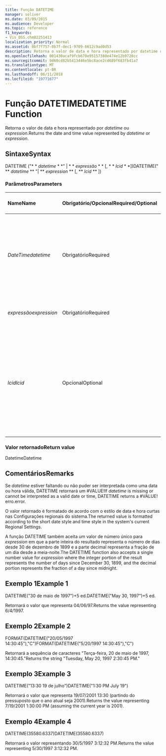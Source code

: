 ```yaml
---
title: Função DATETIME
manager: soliver
ms.date: 03/09/2015
ms.audience: Developer
ms.topic: reference
f1_keywords:
- Vis_DSS.chm82251413
localization_priority: Normal
ms.assetid: 0bf7f757-0b7f-dec1-9709-6612c9ad0d53
description: Retorna o valor de data e hora representado por datetime ou expression.
ms.openlocfilehash: 001430acaf9fcb670e95157380e474e12b9728cc
ms.sourcegitcommit: 9d60cd82b5413446e5bc8ace2cd689f683fb41a7
ms.translationtype: MT
ms.contentlocale: pt-BR
ms.lasthandoff: 06/11/2018
ms.locfileid: "19771677"
---
```

# <a name="datetime-function"></a><span data-ttu-id="e9ee4-103">Função DATETIME</span><span class="sxs-lookup"><span data-stu-id="e9ee4-103">DATETIME Function</span></span>

<span data-ttu-id="e9ee4-104">Retorna o valor de data e hora representado por _datetime_ ou _expression_.</span><span class="sxs-lookup"><span data-stu-id="e9ee4-104">Returns the date and time value represented by  _datetime_ or  _expression_.</span></span>
  
## <a name="syntax"></a><span data-ttu-id="e9ee4-105">Sintaxe</span><span class="sxs-lookup"><span data-stu-id="e9ee4-105">Syntax</span></span>

<span data-ttu-id="e9ee4-106">DATETIME ("* * *datetime* * *" | * * *expressão* * * [, * * *lcid* * *])</span><span class="sxs-lookup"><span data-stu-id="e9ee4-106">DATETIME(" ** *datetime* ** "| ** *expression* ** [, ** *lcid* ** ])</span></span> 
  
### <a name="parameters"></a><span data-ttu-id="e9ee4-107">Parâmetros</span><span class="sxs-lookup"><span data-stu-id="e9ee4-107">Parameters</span></span>

|<span data-ttu-id="e9ee4-108">**Name**</span><span class="sxs-lookup"><span data-stu-id="e9ee4-108">**Name**</span></span>|<span data-ttu-id="e9ee4-109">**Obrigatório/Opcional**</span><span class="sxs-lookup"><span data-stu-id="e9ee4-109">**Required/Optional**</span></span>|<span data-ttu-id="e9ee4-110">**Tipo de dados**</span><span class="sxs-lookup"><span data-stu-id="e9ee4-110">**Data Type**</span></span>|<span data-ttu-id="e9ee4-111">**Descrição**</span><span class="sxs-lookup"><span data-stu-id="e9ee4-111">**Description**</span></span>|
|:-----|:-----|:-----|:-----|
| <span data-ttu-id="e9ee4-112">_DateTime_</span><span class="sxs-lookup"><span data-stu-id="e9ee4-112">_datetime_</span></span> <br/> |<span data-ttu-id="e9ee4-113">Obrigatório</span><span class="sxs-lookup"><span data-stu-id="e9ee4-113">Required</span></span>  <br/> |<span data-ttu-id="e9ee4-114">**String**</span><span class="sxs-lookup"><span data-stu-id="e9ee4-114">**String**</span></span> <br/> |<span data-ttu-id="e9ee4-115">Qualquer cadeia de caracteres comumente reconhecida como uma data e hora ou uma referência a uma célula que contém data e hora.</span><span class="sxs-lookup"><span data-stu-id="e9ee4-115">Any string commonly recognized as a date and time or a reference to a cell containing a date and time.</span></span>  <br/> |
| <span data-ttu-id="e9ee4-116">_expressão_</span><span class="sxs-lookup"><span data-stu-id="e9ee4-116">_expression_</span></span> <br/> |<span data-ttu-id="e9ee4-117">Obrigatório</span><span class="sxs-lookup"><span data-stu-id="e9ee4-117">Required</span></span>  <br/> |<span data-ttu-id="e9ee4-118">**String**</span><span class="sxs-lookup"><span data-stu-id="e9ee4-118">**String**</span></span> <br/> |<span data-ttu-id="e9ee4-119">Qualquer expressão que gere data e hora.</span><span class="sxs-lookup"><span data-stu-id="e9ee4-119">Any expression that yields a date and time.</span></span>  <br/> |
| <span data-ttu-id="e9ee4-120">_lcid_</span><span class="sxs-lookup"><span data-stu-id="e9ee4-120">_lcid_</span></span> <br/> |<span data-ttu-id="e9ee4-121">Opcional</span><span class="sxs-lookup"><span data-stu-id="e9ee4-121">Optional</span></span>  <br/> |<span data-ttu-id="e9ee4-122">**Número**</span><span class="sxs-lookup"><span data-stu-id="e9ee4-122">**Number**</span></span> <br/> |<span data-ttu-id="e9ee4-p101">Especifica o identificador de local para ser utilizado na avaliação de uma data e hora não locais. O identificador de local é um número descrito nos arquivos de cabeçalho do sistema.</span><span class="sxs-lookup"><span data-stu-id="e9ee4-p101">Specifies the locale identifier to be used in evaluating a non-local datetime. The locale identifier is a number described in the system header files.</span></span>  <br/> |
   
### <a name="return-value"></a><span data-ttu-id="e9ee4-125">Valor retornado</span><span class="sxs-lookup"><span data-stu-id="e9ee4-125">Return value</span></span>

<span data-ttu-id="e9ee4-126">Datetime</span><span class="sxs-lookup"><span data-stu-id="e9ee4-126">Datetime</span></span>
  
## <a name="remarks"></a><span data-ttu-id="e9ee4-127">Comentários</span><span class="sxs-lookup"><span data-stu-id="e9ee4-127">Remarks</span></span>

<span data-ttu-id="e9ee4-128">Se *datetime* estiver faltando ou não puder ser interpretada como uma data ou hora válida, DATETIME retornará um #VALUE!</span><span class="sxs-lookup"><span data-stu-id="e9ee4-128">If  *datetime*  is missing or cannot be interpreted as a valid date or time, DATETIME returns a #VALUE!</span></span> <span data-ttu-id="e9ee4-129">erro.</span><span class="sxs-lookup"><span data-stu-id="e9ee4-129">error.</span></span> 
  
<span data-ttu-id="e9ee4-130">O valor retornado é formatado de acordo com o estilo de data e hora curtas nas Configurações regionais do sistema.</span><span class="sxs-lookup"><span data-stu-id="e9ee4-130">The returned value is formatted according to the short date style and time style in the system's current Regional Settings.</span></span> 
  
<span data-ttu-id="e9ee4-131">A função DATETIME também aceita um valor de número único para *expression* em que a parte inteira do resultado representa o número de dias desde 30 de dezembro de 1899 e a parte decimal representa a fração de um dia desde a meia-noite.</span><span class="sxs-lookup"><span data-stu-id="e9ee4-131">The DATETIME function also accepts a single number value for  *expression*  where the integer portion of the result represents the number of days since December 30, 1899, and the decimal portion represents the fraction of a day since midnight.</span></span> 
  
## <a name="example-1"></a><span data-ttu-id="e9ee4-132">Exemplo 1</span><span class="sxs-lookup"><span data-stu-id="e9ee4-132">Example 1</span></span>

<span data-ttu-id="e9ee4-133">DATETIME("30 de maio de 1997")+5 ed.</span><span class="sxs-lookup"><span data-stu-id="e9ee4-133">DATETIME("May 30, 1997")+5 ed.</span></span>
  
<span data-ttu-id="e9ee4-134">Retornará o valor que representa 04/06/97.</span><span class="sxs-lookup"><span data-stu-id="e9ee4-134">Returns the value representing 6/4/1997.</span></span>
  
## <a name="example-2"></a><span data-ttu-id="e9ee4-135">Exemplo 2</span><span class="sxs-lookup"><span data-stu-id="e9ee4-135">Example 2</span></span>

<span data-ttu-id="e9ee4-136">FORMAT(DATETIME("20/05/1997 14:30:45"),"C")</span><span class="sxs-lookup"><span data-stu-id="e9ee4-136">FORMAT(DATETIME("5/20/1997 14:30:45"),"C")</span></span>
  
<span data-ttu-id="e9ee4-137">Retornará a sequência de caracteres "Terça-feira, 20 de maio de 1997, 14:30:45."</span><span class="sxs-lookup"><span data-stu-id="e9ee4-137">Returns the string "Tuesday, May 20, 1997 2:30:45 PM."</span></span>
  
## <a name="example-3"></a><span data-ttu-id="e9ee4-138">Exemplo 3</span><span class="sxs-lookup"><span data-stu-id="e9ee4-138">Example 3</span></span>

<span data-ttu-id="e9ee4-139">DATETIME("13:30 19 de julho")</span><span class="sxs-lookup"><span data-stu-id="e9ee4-139">DATETIME("1:30 PM July 19")</span></span>
  
<span data-ttu-id="e9ee4-140">Retornará o valor que representa 19/07/2001 13:30 (partindo do pressuposto que o ano atual seja 2001).</span><span class="sxs-lookup"><span data-stu-id="e9ee4-140">Returns the value representing 7/19/2001 1:30:00 PM (assuming the current year is 2001).</span></span>
  
## <a name="example-4"></a><span data-ttu-id="e9ee4-141">Exemplo 4</span><span class="sxs-lookup"><span data-stu-id="e9ee4-141">Example 4</span></span>

<span data-ttu-id="e9ee4-142">DATETIME(35580.6337)</span><span class="sxs-lookup"><span data-stu-id="e9ee4-142">DATETIME(35580.6337)</span></span>
  
<span data-ttu-id="e9ee4-143">Retornará o valor representando 30/5/1997 3:12:32 PM.</span><span class="sxs-lookup"><span data-stu-id="e9ee4-143">Returns the value representing 5/30/1997 3:12:32 PM.</span></span>
  

